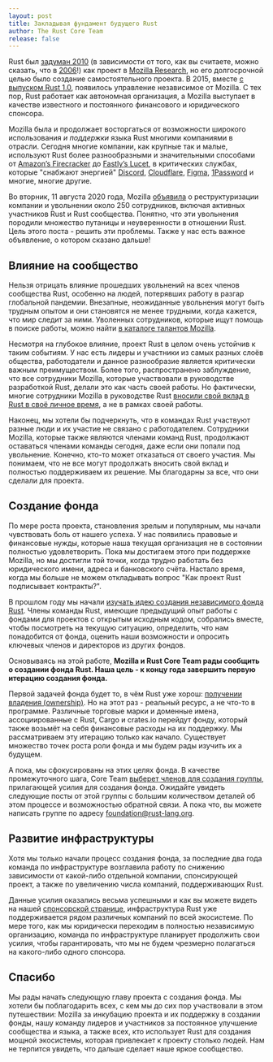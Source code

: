 ```yaml
---
layout: post
title: Закладывая фундамент будущего Rust
author: The Rust Core Team
release: false
---
```


Rust был [задуман 2010] (в зависимости от того, как вы считаете, можно сказать, что в [2006]!) как проект в [Mozilla Research], но его долгосрочной целью было создание самостоятельного проекта. В 2015, вместе [с выпуском Rust 1.0], появилось управление независимое от Mozilla. С тех пор, Rust работает как автономная организация, а Mozilla выступает в качестве известного и постоянного финансового и юридического спонсора.

Mozilla была и продолжает восторгаться от возможности широкого использования *и поддержки* языка Rust многими компаниями в отрасли. Сегодня многие компании, как крупные так и малые, используют Rust более разнообразными и значительными способами от [Amazon’s Firecracker] до [Fastly’s Lucet], в критических службах, которые "снабжают энергией" [Discord], [Cloudflare], [Figma], [1Password] и многие, многие другие.

Во вторник, 11 августа 2020 года, Mozilla [объявила] о реструктуризации компании и увольнении около 250 сотрудников, включая активных участников Rust и Rust сообщества. Понятно, что эти увольнения породили множество путаницы и неуверенности в отношении Rust. Цель этого поста - решить эти проблемы. Также у нас есть важное объявление, о котором сказано дальше!

## Влияние на сообщество

Нельзя отрицать влияние прошедших увольнений на всех членов сообщества Rust, особенно на людей, потерявших работу в разгар глобальной пандемии. Внезапные, неожиданные увольнения могут быть трудным опытом и они становятся не менее трудными, когда кажется, что мир следит за ними. Уволенных сотрудников, которые ищут помощь в поиске работы, можно найти [в каталоге талантов Mozilla].

Несмотря на глубокое влияние, проект Rust в целом очень устойчив к таким событиям. У нас есть лидеры и участники из самых разных слоёв общества, работодатели и данное разнообразие является критически важным преимуществом. Более того, распространено заблуждение, что все сотрудники Mozilla, которые участвовали в руководстве разработкой Rust, делали это как часть своей работы. Но фактически, многие сотрудники Mozilla в руководстве Rust [вносили свой вклад в Rust в своё личное время], а не в рамках своей работы.

Наконец, мы хотели бы подчеркнуть, что в командах Rust участвуют разные люди и их участие не связано с работодателем. Сотрудники Mozilla, которые также являются членами команд Rust, продолжают оставаться членами команды сегодня, даже если они попали под увольнение. Конечно, кто-то может отказаться от своего участия. Мы понимаем, что не все могут продолжать вносить свой вклад и полностью поддерживаем их решение. Мы благодарны за все, что они сделали для проекта.

## Создание фонда

По мере роста проекта, становления зрелым и популярным, мы начали чувствовать боль от нашего успеха. У нас появились правовые и финансовые нужды, которые наша текущая организация не в состоянии полностью удовлетворить. Пока мы достигаем этого при поддержке Mozilla, но мы достигли той точки, когда трудно работать без юридического имени, адреса и банковского счёта. Настало время, когда мы больше не можем откладывать вопрос "Как проект Rust подписывает контракты?".

В прошлом году мы начали [изучать идею создания независимого фонда Rust]. Члены команды Rust, имеющие предыдущий опыт работы с фондами для проектов с открытым исходным кодом, собрались вместе, чтобы посмотреть на текущую ситуацию, определить, что нам понадобится от фонда, оценить наши возможности и опросить ключевых членов и директоров из других фондов.

Основываясь на этой работе, **Mozilla и Rust Core Team рады сообщить о создании фонда Rust. Наша цель - к концу года завершить первую итерацию создания фонда.**

Первой задачей фонда будет то, в чём Rust уже хорош: [получении владения (ownership)]. Но на этот раз - реальный ресурс, а не что-то в программе. Различные торговые марки и доменные имена, ассоциированные с Rust, Cargo и crates.io перейдут фонду, который также возьмёт на себя финансовые расходы на их поддержку. Мы рассматриваем эту итерацию только как начало. Существует множество точек роста роли фонда и мы будем рады изучить их а будущем.

А пока, мы сфокусированы на этих целях фонда. В качестве промежуточного шага, Core Team [выберет членов для создания группы], прилагающей усилия для создания фонда. Ожидайте увидеть следующие посты от этой группы с большим количеством деталей об этом процессе и возможностью обратной связи. А пока что, вы можете написать группе по адресу [foundation@rust-lang.org].

## Развитие инфраструктуры

Хотя мы только начали процесс создания фонда, за последние два года команда по инфраструктуре возглавила работу по снижению зависимости от какой-либо отдельной компании, спонсирующей проект, а также по увеличению числа компаний, поддерживающих Rust.

Данные усилия оказались весьма успешными и как вы можете видеть на нашей [спонсорской странице], инфраструктура Rust уже поддерживается рядом различных компаний по всей экосистеме. По мере того, как мы юридически переходим в полностью независимую организацию, команда по инфраструктуре планирует продолжить свои усилия, чтобы гарантировать, что мы не будем чрезмерно полагаться на какого-либо одного спонсора.

## Спасибо

Мы рады начать следующую главу проекта с создания фонда. Мы хотели бы поблагодарить всех, с кем мы до сих пор участвовали в этом путешествии: Mozilla за инкубацию проекта и их поддержку в создании фонды, нашу команду лидеров и участников за постоянное улучшение сообщества и языка, а также всех, кто использует Rust для создания мощной экосистемы, которая привлекает к проекту столько людей. Нам не терпится увидеть, что дальше сделает наше яркое сообщество.


[объявила]: https://blog.mozilla.org/blog/2020/08/11/changing-world-changing-mozilla/
[с выпуском Rust 1.0]: https://blog.rust-lang.org/2015/05/15/Rust-1.0.html
[Mozilla Research]: https://research.mozilla.org/
[2006]: https://github.com/graydon/rust-prehistory/commit/b0fd440798ab3cfb05c60a1a1bd2894e1618479e
[задуман 2010]: https://github.com/rust-lang/rust/commit/c01efc669f09508b55eced32d3c88702578a7c3e
[в каталоге талантов Mozilla]: https://talentdirectory.mozilla.org/
[изучать идею создания независимого фонда Rust]: http://smallcultfollowing.com/babysteps/blog/2020/01/09/towards-a-rust-foundation/
[выберет членов для создания группы]: https://www.rust-lang.org/governance/teams/core#project-foundation
[foundation@rust-lang.org]: mailto:foundation@rust-lang.org
[спонсорской странице]: https://www.rust-lang.org/sponsors
[получении владения (ownership)]: https://doc.rust-lang.org/book/ch04-00-understanding-ownership.html
[вносили свой вклад в Rust в своё личное время]: https://twitter.com/ManishEarth/status/1294023260770770944
[Discord]: https://blog.discord.com/why-discord-is-switching-from-go-to-rust-a190bbca2b1f
[Cloudflare]: https://blog.cloudflare.com/enjoy-a-slice-of-quic-and-rust/
[Figma]: https://www.figma.com/blog/rust-in-production-at-figma/
[1Password]: https://blog.1password.com/1passwordx-december-2019-release/
[Fastly’s Lucet]: https://www.fastly.com/blog/announcing-lucet-fastly-native-webassembly-compiler-runtime
[Amazon’s Firecracker]: https://aws.amazon.com/blogs/aws/firecracker-lightweight-virtualization-for-serverless-computing/